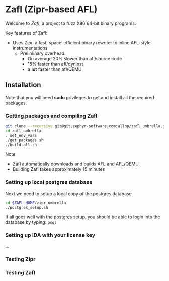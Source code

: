 # Zafl (Zipr-based AFL)

Welcome to *Zafl*, a project to fuzz X86 64-bit binary programs. 

Key features of Zafl:
* Uses Zipr, a fast, space-efficient binary rewriter to inline AFL-style instrumentations
  * Preliminary overhead: 
     * On average 20% slower than afl/source code
     * 15% faster than afl/dyninst
     * a **lot** faster than afl/QEMU

## Installation
Note that you will need **sudo** privileges to get and install all the required packages.

### Getting packages and compiling Zafl
```bash
git clone --recursive git@git.zephyr-software.com:allnp/zafl_umbrella.git
cd zafl_umbrella
. set_env_vars
./get_packages.sh
./build-all.sh
```
Note:
* Zafl automatically downloads and builds AFL and AFL/QEMU
* Building Zafl takes approximately 15 minutes

### Setting up local postgres database
Next we need to setup a local copy of the postgres database
```bash
cd $ZAFL_HOME/zipr_umbrella
./postgres_setup.sh
```

If all goes well with the postgres setup, you should be able to login into the database by typing: ```psql``` 

### Setting up IDA with your license key
...

### Testing Zipr

### Testing Zafl